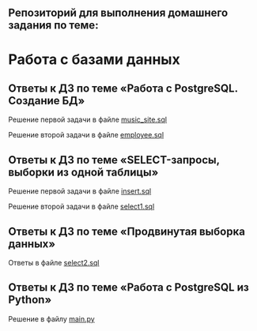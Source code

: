 
## Репозиторий для выполнения домашнего задания по теме:
# Работа с базами данных

## Ответы к ДЗ по теме «Работа с PostgreSQL. Создание БД»
Решение первой задачи в файле [music_site.sql](https://github.com/fedor-metsger/hw_db/blob/main/music_site.sql)

Решение второй задачи в файле [employee.sql](https://github.com/fedor-metsger/hw_db/blob/main/employee.sql)

## Ответы к ДЗ по теме «SELECT-запросы, выборки из одной таблицы»

Решение первой задачи в файле [insert.sql](https://github.com/fedor-metsger/hw_db/blob/main/insert.sql)

Решение второй задачи в файле [select1.sql](https://github.com/fedor-metsger/hw_db/blob/main/select1.sql)

## Ответы к ДЗ по теме «Продвинутая выборка данных»

Ответы в файле [select2.sql](https://github.com/fedor-metsger/hw_db/blob/main/select2.sql)

## Ответы к ДЗ по теме «Работа с PostgreSQL из Python»

Решение в файлу [main.py](https://github.com/fedor-metsger/hw_db/main.py)

